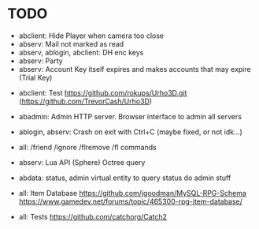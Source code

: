 # TODO

* abclient: Hide Player when camera too close
* abserv: Mail not marked as read
* abserv, ablogin, abclient: DH enc keys
* abserv: Party
* abserv: Account Key itself expires and makes accounts that may expire (Trial Key)

+ abclient: Test https://github.com/rokups/Urho3D.git (https://github.com/TrevorCash/Urho3D)

* abadmin: Admin HTTP server. Browser interface to admin all servers

* ablogin, abserv: Crash on exit with Ctrl+C (maybe fixed, or not idk...)


* all: /friend /ignore /flremove /fl commands
* abserv: Lua API (Sphere) Octree query
* abdata: status, admin virtual entity to query status do admin stuff
* all: Item Database
  https://github.com/jgoodman/MySQL-RPG-Schema   
  https://www.gamedev.net/forums/topic/465300-rpg-item-database/

* all: Tests https://github.com/catchorg/Catch2
